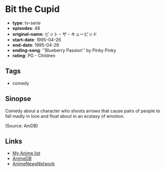 # Bit the Cupid

-   **type**: tv-serie
-   **episodes**: 48
-   **original-name**: ビット・ザ・キューピッド
-   **start-date**: 1995-04-26
-   **end-date**: 1995-04-26
-   **ending-song**: ''Blueberry Passion'' by Pinky Pinky
-   **rating**: PG - Children

## Tags

-   comedy

## Sinopse

Comedy about a character who shoots arrows that cause pairs of people to fall madly in love and float about in an ecstasy of emotion.

(Source: AniDB)

## Links

-   [My Anime list](https://myanimelist.net/anime/9812/Bit_the_Cupid)
-   [AnimeDB](http://anidb.info/perl-bin/animedb.pl?show=anime&aid=3514)
-   [AnimeNewsNetwork](http://www.animenewsnetwork.com/encyclopedia/anime.php?id=1222)
